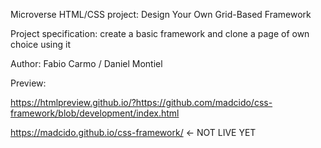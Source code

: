 Microverse HTML/CSS project: Design Your Own Grid-Based Framework 

Project specification: create a basic framework and clone a page of own choice using it

Author: Fabio Carmo / Daniel Montiel

Preview:

https://htmlpreview.github.io/?https://github.com/madcido/css-framework/blob/development/index.html

https://madcido.github.io/css-framework/ <- NOT LIVE YET

